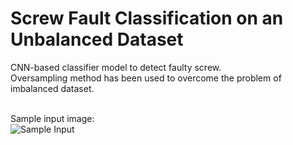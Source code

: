 # Screw Fault Classification on an Unbalanced Dataset
CNN-based classifier model to detect faulty screw. <br>
Oversampling method has been used to overcome the problem of imbalanced dataset.<br><br>

Sample input image: <br>
![Sample Input](https://github.com/shetumohanto/screw_fault_classification/assets/53278488/601dfda8-810c-449b-9f3a-79e6f3cf222e)
